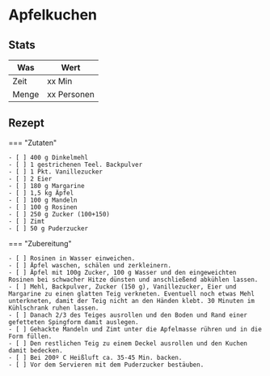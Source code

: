 # Apfelkuchen

## Stats

| Was   | Wert        |
|-------|-------------|
| Zeit  | xx Min      |
| Menge | xx Personen |

## Rezept

=== "Zutaten"

    - [ ] 400 g Dinkelmehl
    - [ ] 1 gestrichenen Teel. Backpulver
    - [ ] 1 Pkt. Vanillezucker
    - [ ] 2 Eier
    - [ ] 180 g Margarine
    - [ ] 1,5 kg Äpfel
    - [ ] 100 g Mandeln
    - [ ] 100 g Rosinen
    - [ ] 250 g Zucker (100+150)
    - [ ] Zimt
    - [ ] 50 g Puderzucker

=== "Zubereitung"

    - [ ] Rosinen in Wasser einweichen.
    - [ ] Äpfel waschen, schälen und zerkleinern.
    - [ ] Äpfel mit 100g Zucker, 100 g Wasser und den eingeweichten Rosinen bei schwacher Hitze dünsten und anschließend abkühlen lassen.
    - [ ] Mehl, Backpulver, Zucker (150 g), Vanillezucker, Eier und Margarine zu einen glatten Teig verkneten. Eventuell noch etwas Mehl unterkneten, damit der Teig nicht an den Händen klebt. 30 Minuten im Kühlschrank ruhen lassen.
    - [ ] Danach 2/3 des Teiges ausrollen und den Boden und Rand einer gefetteten Spingform damit auslegen.
    - [ ] Gehackte Mandeln und Zimt unter die Apfelmasse rühren und in die Form füllen.
    - [ ] Den restlichen Teig zu einem Deckel ausrollen und den Kuchen damit bedecken.
    - [ ] Bei 200º C Heißluft ca. 35-45 Min. backen.
    - [ ] Vor dem Servieren mit dem Puderzucker bestäuben.
